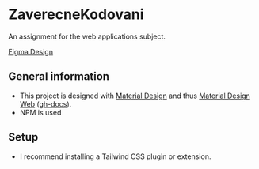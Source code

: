 # ZaverecneKodovani

An assignment for the web applications subject.

[Figma Design](https://www.figma.com/file/dLaVGWY1cboCeKbPWi5P11/Je%C4%8Dn%C3%A1?type=design&node-id=0-1&mode=design&t=Mtn2UU4JRy4uezCI-0)

## General information

- This project is designed with [Material Design](https://m3.material.io/) and thus [Material Design Web](https://material-web.dev/) ([gh-docs](https://github.com/material-components/material-web/tree/main/docs)).
- NPM is used

## Setup

- I recommend installing a Tailwind CSS plugin or extension.
